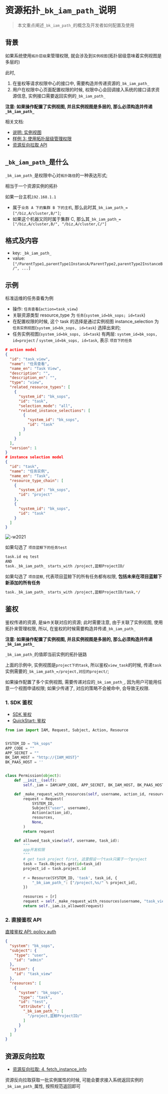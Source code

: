 # 资源拓扑`_bk_iam_path_`说明

> 本文重点阐述`_bk_iam_path_`的概念及开发者如何配置及使用

## 背景

如果系统使用`拓扑层级`来管理权限, 就会涉及到`实例视图`(拓扑层级意味着实例视图是多层的)

此时,
1. 在鉴权等请求权限中心的接口中, 需要构造并传递资源的`_bk_iam_path_`
2. 用户在权限中心页面配置权限的时候, 权限中心会回调接入系统的接口请求资源信息, 实例接口需要返回实例的`_bk_iam_path_`

**注意: 如果操作配置了实例视图, 并且实例视图是多层的, 那么必须构造并传递`_bk_iam_path_`**

相关文档: 
* [说明: 实例视图](./01-InstanceSelection.md)
* [样例 3: 使用拓扑层级管理权限](../HowTo/Examples/03-Topology.md)
* [资源反向拉取 API](../Reference/API/03-Callback/01-API.md)

## `_bk_iam_path_`是什么

`_bk_iam_path_`是权限中心对`拓扑路径`的一种表达形式; 

相当于一个资源实例的拓扑

如果一台主机`192.168.1.1`
- 属于`业务 A 下的集群 B 下的主机`, 那么此时其`_bk_iam_path_=["/biz,A/cluster,B/"]`; 
- 如果这个机器又同时属于集群 C, 那么其`_bk_iam_path_=["/biz,A/cluster,B/", "/biz,A/cluster,C/"]`

## 格式及内容

- key: `_bk_iam_path_`
- value: `["/ParentType1,parentType1InstancA/ParentType2,parentType2InstanceB/", ...]`

## 示例

标准运维的任务查看为例
- 操作: `任务查看`(`action=task_view`)
- 关联资源类型 resource_type 为 `任务`(`system_id=bk_sops; id=task`)
- 在配置权限的时候, 这个 task 的选择是通过实例视图 instance_selection 为 `任务实例视图`(`system_id=bk_sops, id=task`) 选择出来的;
- 任务实例视图(`system_id=bk_sops, id=task`) 有两层:  `system_id=bk_sops, id=project` / `system_id=bk_sops, id=task`, 表示 `项目下的任务`

```json
# action model
{
  "id": "task_view",
  "name": "任务查看",
  "name_en": "Task View",
  "description": "",
  "description_en": "",
  "type": "view",
  "related_resource_types": [
    {
      "system_id": "bk_sops",
      "id": "task",
      "selection_mode": "all",
      "related_instance_selections": [
        {
          "system_id": "bk_sops",
          "id": "task"
        }
      ]
    }
  ],
  "version": 1
}
# instance selection model
{
  "id": "task",
  "name": "任务实例",
  "name_en": "Task",
  "resource_type_chain": [
    {
      "system_id": "bk_sops",
      "id": "project"
    },
    {
      "system_id": "bk_sops",
      "id": "task"
    }
  ]
}
```

![-w2021](../assets/Explanation/01_instance_selection_03.png)

如果勾选了 `项目蓝鲸下的任务test`

```bash
task.id eq test
AND
task._bk_iam_path_ starts_with /project,蓝鲸ProjectID/
```

如果勾选了 `项目蓝鲸`, 代表项目蓝鲸下的所有任务都有权限, **包括未来在项目蓝鲸下新添加的所有任务**

```bash
task._bk_iam_path_ starts_with /project,蓝鲸ProjectID/task,*/
```

## 鉴权

鉴权传递的资源, 是`操作`关联对应的资源; 此时需要注意, 由于关联了实例视图, 使用拓扑来管理权限, 所以, 在鉴权的时候需要构造并传递`_bk_iam_path_`

**注意: 如果操作配置了实例视图, 并且实例视图是多层的, 那么必须构造并传递`_bk_iam_path_`**

`_bk_iam_path_`的值即当前实例的拓扑链路

上面的示例中, 实例视图是`project下的task`, 所以鉴权`view_task`的时候, 传递`task`实例需要的`_bk_iam_path_=/project,对应的project/`; 

如果操作配置了多个实例视图, 需要传递对应的`_bk_iam_path_`, 因为用户可能用任意一个视图申请权限; 如果少传递了, 对应的策略不会被命中, 会导致无权限.

### 1. SDK 鉴权

* [SDK 鉴权](../Reference/API/04-Auth/01-SDK.md)
* [QuickStart: 鉴权](../QuickStart/04-Auth.md)

```python
from iam import IAM, Request, Subject, Action, Resource


SYSTEM_ID = "bk_sops"
APP_CODE = ""
APP_SECRET = ""
BK_IAM_HOST = "http://{IAM_HOST}"
BK_PAAS_HOST = ''


class Permission(object):
    def __init__(self):
        self._iam = IAM(APP_CODE, APP_SECRET, BK_IAM_HOST, BK_PAAS_HOST)

    def _make_request_with_resources(self, username, action_id, resources):
        request = Request(
            SYSTEM_ID,
            Subject("user", username),
            Action(action_id),
            resources,
            None,
        )
        return request

    def allowed_task_view(self, username, task_id):
        """
        app开发权限
        """
        # get task project first, 这里假设一个task只属于一个project
        task = Task.Objects.get(id=task_id)
        project_id = task.project.id
        
        r = Resource(SYSTEM_ID, 'task', task_id, {
            "_bk_iam_path_": ["/project,%s/" % project_id],
        })
        
        resources = [r]
        request = self._make_request_with_resources(username, "task_view", resources)
        return self._iam.is_allowed(request)
```

### 2. 直接鉴权 API

[直接鉴权 API: policy auth](../Reference/API/04-Auth/02-DirectAPI.md)

```json
{
  "system": "bk_sops",
  "subject": {
    "type": "user",
    "id": "admin"
  },
  "action": {
    "id": "task_view"
  },
  "resources": [
    {
      "system": "bk_sops",
      "type": "task",
      "id": "test",
      "attribute": {
        "_bk_iam_path_": [
          "/project,蓝鲸ProjectID/"
        ]
      }
    }
  ]
}
```

## 资源反向拉取

* [资源反向拉取: 4. fetch_instance_info](../Reference/API/03-Callback/13-fetch_instance_info.md)

资源反向拉取获取一批实例属性的时候, 可能会要求接入系统返回实例的`_bk_iam_path_`属性, 按照规范返回即可



